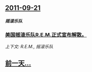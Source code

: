 ## [2011-09-21](/news/2011/09/21/index.md)

##### 摇滚乐队
### [美国摇滚乐队R.E.M.正式宣布解散。 ](/news/2011/09/21/美国摇滚乐队REM正式宣布解散.md)
_上下文: R.E.M., 摇滚乐队_

## [前一天...](/news/2011/09/20/index.md)

